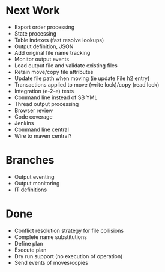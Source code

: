 
# Next Work
- Export order processing
- State processing
- Table indexes (fast resolve lookups)
- Output definition, JSON
- Add original file name tracking
- Monitor output events
- Load output file and validate existing files
- Retain move/copy file attributes
- Update file path when moving (ie update File h2 entry)
- Transactions applied to move (write lock)/copy (read lock)
- Integration (e-2-e) tests
- Command line instead of SB YML
- Thread output processing
- Browser review
- Code coverage
- Jenkins
- Command line central
- Wire to maven central?

# Branches 
- Output eventing
- Output monitoring
- IT definitions

# Done 
- Conflict resolution strategy for file collisions
- Complete name substitutions 
- Define plan
- Execute plan
- Dry run support (no execution of operation)
- Send events of moves/copies